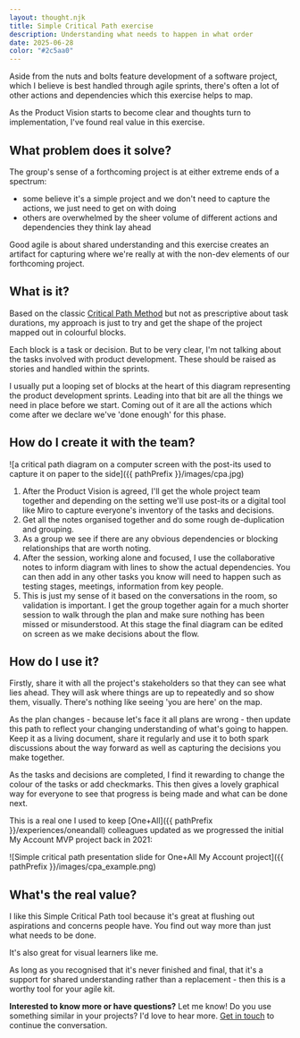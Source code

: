```yaml
---
layout: thought.njk
title: Simple Critical Path exercise
description: Understanding what needs to happen in what order
date: 2025-06-28
color: "#2c5aa0"
---
```


Aside from the nuts and bolts feature development of a software project, which I believe is best handled through agile sprints, there's often a lot of other actions and dependencies which this exercise helps to map.

As the Product Vision starts to become clear and thoughts turn to implementation, I've found real value in this exercise.

## What problem does it solve?

The group's sense of a forthcoming project is at either extreme ends of a spectrum:

- some believe it's a simple project and we don't need to capture the actions, we just need to get on with doing
- others are overwhelmed by the sheer volume of different actions and dependencies they think lay ahead

Good agile is about shared understanding and this exercise creates an artifact for capturing where we're really at with the non-dev elements of our forthcoming project.

## What is it?

Based on the classic [Critical Path Method](https://en.wikipedia.org/wiki/Critical_path_method) but not as prescriptive about task durations, my approach is just to try and get the shape of the project mapped out in colourful blocks.

Each block is a task or decision. But to be very clear, I'm not talking about the tasks involved with product development. These should be raised as stories and handled within the sprints.

I usually put a looping set of blocks at the heart of this diagram representing the product development sprints. Leading into that bit are all the things we need in place before we start. Coming out of it are all the actions which come after we declare we've 'done enough' for this phase.

## How do I create it with the team?

![a critical path diagram on a computer screen with the post-its used to capture it on paper to the side]({{ pathPrefix }}/images/cpa.jpg)

1. After the Product Vision is agreed, I'll get the whole project team together and depending on the setting we'll use post-its or a digital tool like Miro to capture everyone's inventory of the tasks and decisions.
2. Get all the notes organised together and do some rough de-duplication and grouping. 
3. As a group we see if there are any obvious dependencies or blocking relationships that are worth noting.
4. After the session, working alone and focused, I use the collaborative notes to inform diagram with lines to show the actual dependencies. You can then add in any other tasks you know will need to happen such as testing stages, meetings, information from key people.
5. This is just my sense of it based on the conversations in the room, so validation is important. I get the group together again for a much shorter session to walk through the plan and make sure nothing has been missed or misunderstood. At this stage the final diagram can be edited on screen as we make decisions about the flow.

## How do I use it?

Firstly, share it with all the project's stakeholders so that they can see what lies ahead. They will ask where things are up to repeatedly and so show them, visually. There's nothing like seeing 'you are here' on the map.

As the plan changes - because let's face it all plans are wrong - then update this path to reflect your changing understanding of what's going to happen. Keep it as a living document, share it regularly and use it to both spark discussions about the way forward as well as capturing the decisions you make together.

As the tasks and decisions are completed, I find it rewarding to change the colour of the tasks or add checkmarks. This then gives a lovely graphical way for everyone to see that progress is being made and what can be done next.

This is a real one I used to keep [One+All]({{ pathPrefix }}/experiences/oneandall) colleagues updated as we progressed the initial My Account MVP project back in 2021:

![Simple critical path presentation slide for One+All My Account project]({{ pathPrefix }}/images/cpa_example.png)

## What's the real value?

I like this Simple Critical Path tool because it's great at flushing out aspirations and concerns people have. You find out way more than just what needs to be done.

It's also great for visual learners like me.

As long as you recognised that it's never finished and final, that it's a support for shared understanding rather than a replacement - then this is a worthy tool for your agile kit.


<div class="highlight-box">
<p><strong>Interested to know more or have questions?</strong> Let me know! Do you use something similar in your projects? I'd love to hear more. <a href="{{ pathPrefix }}/contact/">Get in touch</a> to continue the conversation.</p>
</div>